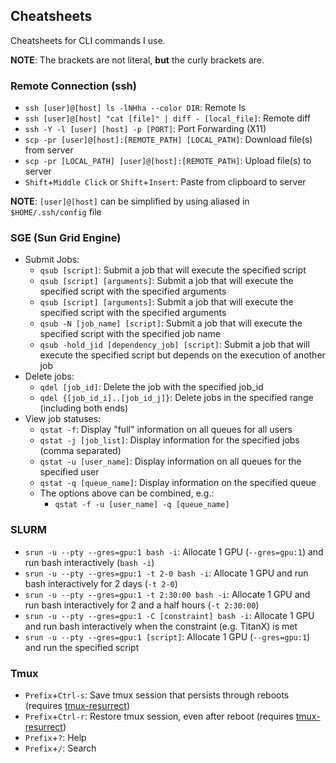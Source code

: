 ## Cheatsheets

Cheatsheets for CLI commands I use.

__NOTE__: The brackets are not literal, **but** the curly brackets are.

### Remote Connection (ssh)

- `ssh [user]@[host] ls -lNHha --color DIR`: Remote ls
- `ssh [user]@[host] "cat [file]" | diff - [local_file]`: Remote diff
- `ssh -Y -l [user] [host] -p [PORT]`: Port Forwarding (X11)
- `scp -pr [user]@[host]:[REMOTE_PATH] [LOCAL_PATH]`: Download file(s) from server
- `scp -pr [LOCAL_PATH] [user]@[host]:[REMOTE_PATH]`: Upload file(s) to server
- `Shift`+`Middle Click` or `Shift`+`Insert`: Paste from clipboard to server

__NOTE__: `[user]@[host]` can be simplified by using aliased in `$HOME/.ssh/config` file

### SGE (Sun Grid Engine)


- Submit Jobs:
  - `qsub [script]`: Submit a job that will execute the specified script
  - `qsub [script] [arguments]`: Submit a job that will execute the specified script with the specified arguments
  - `qsub [script] [arguments]`: Submit a job that will execute the specified script with the specified arguments
  - `qsub -N [job_name] [script]`: Submit a job that will execute the specified script with the specified job name
  - `qsub -hold_jid [dependency_job] [script]`: Submit a job that will execute the specified script but depends on the execution of another job
- Delete jobs:
  - `qdel [job_id]`: Delete the job with the specified job_id
  - `qdel {[job_id_i]..[job_id_j]}`: Delete jobs in the specified range (including both ends)
- View job statuses:
  - `qstat -f`: Display "full" information on all queues for all users
  - `qstat -j [job_list]`: Display information for the specified jobs (comma separated)
  - `qstat -u [user_name]`: Display information on all queues for the specified user
  - `qstat -q [queue_name]`: Display information on the specified queue
  - The options above can be combined, e.g.:
    - `qstat -f -u [user_name] -q [queue_name]`

### SLURM

- `srun -u --pty --gres=gpu:1 bash -i`: Allocate 1 GPU (`--gres=gpu:1`) and run bash interactively (`bash -i`)
- `srun -u --pty --gres=gpu:1 -t 2-0 bash -i`: Allocate 1 GPU and run bash interactively for 2 days (`-t 2-0`)
- `srun -u --pty --gres=gpu:1 -t 2:30:00 bash -i`: Allocate 1 GPU and run bash interactively for 2 and a half hours (`-t 2:30:00`)
- `srun -u --pty --gres=gpu:1 -C [constraint] bash -i`: Allocate 1 GPU and run bash interactively when the constraint (e.g. TitanX) is met
- `srun -u --pty --gres=gpu:1 [script]`: Allocate 1 GPU (`--gres=gpu:1`) and run the specified script

### Tmux

- `Prefix`+`Ctrl-s`: Save tmux session that persists through reboots (requires [tmux-resurrect](https://github.com/tmux-plugins/tmux-resurrect))
- `Prefix`+`Ctrl-r`: Restore tmux session, even after reboot (requires [tmux-resurrect](https://github.com/tmux-plugins/tmux-resurrect))
- `Prefix`+`?`: Help
- `Prefix`+`/`: Search
